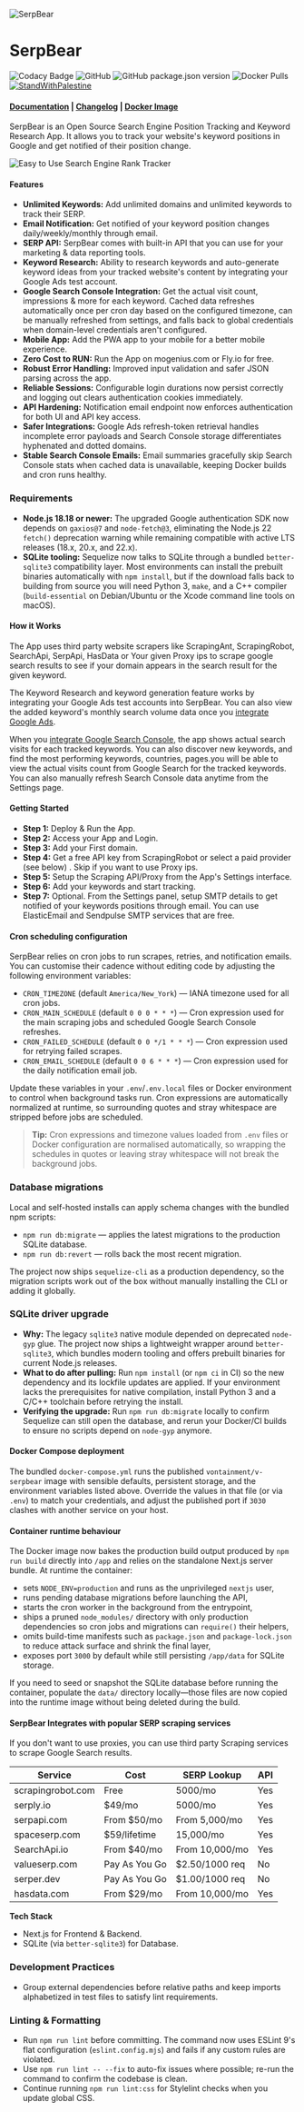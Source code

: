![SerpBear](https://i.imgur.com/0S2zIH3.png)

# SerpBear

![Codacy Badge](https://app.codacy.com/project/badge/Grade/7e7a0030c3f84c6fb56a3ce6273fbc1d) ![GitHub](https://img.shields.io/github/license/towfiqi/serpbear) ![GitHub package.json version](https://img.shields.io/github/package-json/v/towfiqi/serpbear) ![Docker Pulls](https://img.shields.io/docker/pulls/towfiqi/serpbear) [![StandWithPalestine](https://raw.githubusercontent.com/Safouene1/support-palestine-banner/master/StandWithPalestine.svg)](https://www.youtube.com/watch?v=bjtDsd0g468&rco=1)

#### [Documentation](https://docs.serpbear.com/) | [Changelog](https://github.com/towfiqi/serpbear/blob/main/CHANGELOG.md) | [Docker Image](https://hub.docker.com/r/towfiqi/serpbear)

SerpBear is an Open Source Search Engine Position Tracking and Keyword Research App. It allows you to track your website's keyword positions in Google and get notified of their position change.

![Easy to Use Search Engine Rank Tracker](https://serpbear.b-cdn.net/serpbear_readme_v2.gif)

#### Features

- **Unlimited Keywords:** Add unlimited domains and unlimited keywords to track their SERP.
- **Email Notification:** Get notified of your keyword position changes daily/weekly/monthly through email.
- **SERP API:** SerpBear comes with built-in API that you can use for your marketing & data reporting tools.
- **Keyword Research:** Ability to research keywords and auto-generate keyword ideas from your tracked website's content by integrating your Google Ads test account.
- **Google Search Console Integration:** Get the actual visit count, impressions & more for each keyword. Cached data refreshes automatically once per cron day based on the configured timezone, can be manually refreshed from settings, and falls back to global credentials when domain-level credentials aren't configured.
- **Mobile App:** Add the PWA app to your mobile for a better mobile experience.
- **Zero Cost to RUN:** Run the App on mogenius.com or Fly.io for free.
- **Robust Error Handling:** Improved input validation and safer JSON parsing across the app.
- **Reliable Sessions:** Configurable login durations now persist correctly and logging out clears authentication cookies immediately.
- **API Hardening:** Notification email endpoint now enforces authentication for both UI and API key access.
- **Safer Integrations:** Google Ads refresh-token retrieval handles incomplete error payloads and Search Console storage differentiates hyphenated and dotted domains.
- **Stable Search Console Emails:** Email summaries gracefully skip Search Console stats when cached data is unavailable, keeping Docker builds and cron runs healthy.

### Requirements

- **Node.js 18.18 or newer:** The upgraded Google authentication SDK now depends on `gaxios@7` and `node-fetch@3`, eliminating the Node.js 22 `fetch()` deprecation warning while remaining compatible with active LTS releases (18.x, 20.x, and 22.x).
- **SQLite tooling:** Sequelize now talks to SQLite through a bundled `better-sqlite3` compatibility layer. Most environments can install the prebuilt binaries automatically with `npm install`, but if the download falls back to building from source you will need Python 3, `make`, and a C++ compiler (`build-essential` on Debian/Ubuntu or the Xcode command line tools on macOS).

#### How it Works

The App uses third party website scrapers like ScrapingAnt, ScrapingRobot, SearchApi, SerpApi, HasData or Your given Proxy ips to scrape google search results to see if your domain appears in the search result for the given keyword.

The Keyword Research and keyword generation feature works by integrating your Google Ads test accounts into SerpBear. You can also view the added keyword's monthly search volume data once you [integrate Google Ads](https://docs.serpbear.com/miscellaneous/integrate-google-ads).

When you [integrate Google Search Console](https://docs.serpbear.com/miscellaneous/integrate-google-search-console), the app shows actual search visits for each tracked keywords. You can also discover new keywords, and find the most performing keywords, countries, pages.you will be able to view the actual visits count from Google Search for the tracked keywords.
You can also manually refresh Search Console data anytime from the Settings page.

#### Getting Started

- **Step 1:** Deploy & Run the App.
- **Step 2:** Access your App and Login.
- **Step 3:** Add your First domain.
- **Step 4:** Get a free API key from ScrapingRobot or select a paid provider (see below) . Skip if you want to use Proxy ips.
- **Step 5:** Setup the Scraping API/Proxy from the App's Settings interface.
- **Step 6:** Add your keywords and start tracking.
- **Step 7:** Optional. From the Settings panel, setup SMTP details to get notified of your keywords positions through email. You can use ElasticEmail and Sendpulse SMTP services that are free.

#### Cron scheduling configuration

SerpBear relies on cron jobs to run scrapes, retries, and notification emails. You can customise their cadence without editing
code by adjusting the following environment variables:

- `CRON_TIMEZONE` (default `America/New_York`) — IANA timezone used for all cron jobs.
- `CRON_MAIN_SCHEDULE` (default `0 0 0 * * *`) — Cron expression used for the main scraping jobs and scheduled Google Search
  Console refreshes.
- `CRON_FAILED_SCHEDULE` (default `0 0 */1 * * *`) — Cron expression used for retrying failed scrapes.
- `CRON_EMAIL_SCHEDULE` (default `0 0 6 * * *`) — Cron expression used for the daily notification email job.

Update these variables in your `.env`/`.env.local` files or Docker environment to control when background tasks run.
Cron expressions are automatically normalized at runtime, so surrounding quotes and stray whitespace are stripped before jobs are scheduled.

> **Tip:** Cron expressions and timezone values loaded from `.env` files or Docker configuration are normalised automatically, so wrapping the schedules in quotes or leaving stray whitespace will not break the background jobs.

### Database migrations

Local and self-hosted installs can apply schema changes with the bundled npm scripts:

- `npm run db:migrate` — applies the latest migrations to the production SQLite database.
- `npm run db:revert` — rolls back the most recent migration.

The project now ships `sequelize-cli` as a production dependency, so the migration scripts work out of the box without manually installing the CLI or adding it globally.

### SQLite driver upgrade

- **Why:** The legacy `sqlite3` native module depended on deprecated `node-gyp` glue. The project now ships a lightweight wrapper around `better-sqlite3`, which bundles modern tooling and offers prebuilt binaries for current Node.js releases.
- **What to do after pulling:** Run `npm install` (or `npm ci` in CI) so the new dependency and its lockfile updates are applied. If your environment lacks the prerequisites for native compilation, install Python 3 and a C/C++ toolchain before retrying the install.
- **Verifying the upgrade:** Run `npm run db:migrate` locally to confirm Sequelize can still open the database, and rerun your Docker/CI builds to ensure no scripts depend on `node-gyp` anymore.

#### Docker Compose deployment

The bundled `docker-compose.yml` runs the published `vontainment/v-serpbear` image with sensible defaults, persistent storage, and the environment variables listed above. Override the values in that file (or via `.env`) to match your credentials, and adjust the published port if `3030` clashes with another service on your host.

#### Container runtime behaviour

The Docker image now bakes the production build output produced by `npm run build` directly into `/app` and relies on the standalone Next.js server bundle. At runtime the container:

- sets `NODE_ENV=production` and runs as the unprivileged `nextjs` user,
- runs pending database migrations before launching the API,
- starts the cron worker in the background from the entrypoint,
- ships a pruned `node_modules/` directory with only production dependencies so cron jobs and migrations can `require()` their helpers,
- omits build-time manifests such as `package.json` and `package-lock.json` to reduce attack surface and shrink the final layer,
- exposes port `3000` by default while still persisting `/app/data` for SQLite storage.

If you need to seed or snapshot the SQLite database before running the container, populate the `data/` directory locally—those files are now copied into the runtime image without being deleted during the build.

#### SerpBear Integrates with popular SERP scraping services

If you don't want to use proxies, you can use third party Scraping services to scrape Google Search results.


| Service           | Cost          | SERP Lookup    | API |
| ----------------- | ------------- | -------------- | --- |
| scrapingrobot.com | Free          | 5000/mo        | Yes |
| serply.io         | $49/mo        | 5000/mo        | Yes |
| serpapi.com       | From $50/mo   | From 5,000/mo  | Yes |
| spaceserp.com     | $59/lifetime  | 15,000/mo      | Yes |
| SearchApi.io      | From $40/mo   | From 10,000/mo | Yes |
| valueserp.com     | Pay As You Go | $2.50/1000 req | No  |
| serper.dev        | Pay As You Go | $1.00/1000 req | No  |
| hasdata.com       | From $29/mo   | From 10,000/mo | Yes |

**Tech Stack**

- Next.js for Frontend & Backend.
- SQLite (via `better-sqlite3`) for Database.

### Development Practices

- Group external dependencies before relative paths and keep imports alphabetized in test files to satisfy lint requirements.

### Linting & Formatting

- Run `npm run lint` before committing. The command now uses ESLint 9's flat configuration (`eslint.config.mjs`) and fails if any custom rules are violated.
- Use `npm run lint -- --fix` to auto-fix issues where possible; re-run the command to confirm the codebase is clean.
- Continue running `npm run lint:css` for Stylelint checks when you update global CSS.
